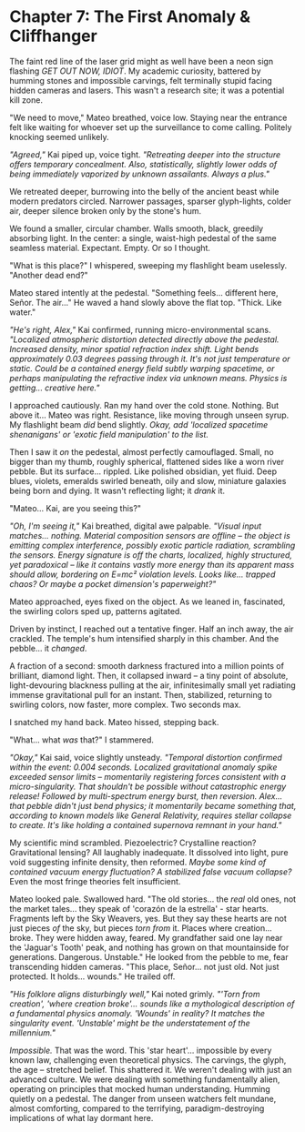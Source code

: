 # Chapter 7: The First Anomaly & Cliffhanger

The faint red line of the laser grid might as well have been a neon sign flashing *GET OUT NOW, IDIOT*. My academic curiosity, battered by humming stones and impossible carvings, felt terminally stupid facing hidden cameras and lasers. This wasn't a research site; it was a potential kill zone.

"We need to move," Mateo breathed, voice low. Staying near the entrance felt like waiting for whoever set up the surveillance to come calling. Politely knocking seemed unlikely.

*"Agreed,"* Kai piped up, voice tight. *"Retreating deeper into the structure offers temporary concealment. Also, statistically, slightly lower odds of being immediately vaporized by unknown assailants. Always a plus."*

We retreated deeper, burrowing into the belly of the ancient beast while modern predators circled. Narrower passages, sparser glyph-lights, colder air, deeper silence broken only by the stone's hum.

We found a smaller, circular chamber. Walls smooth, black, greedily absorbing light. In the center: a single, waist-high pedestal of the same seamless material. Expectant. Empty. Or so I thought.

"What is this place?" I whispered, sweeping my flashlight beam uselessly. "Another dead end?"

Mateo stared intently at the pedestal. "Something feels... different here, Señor. The air..." He waved a hand slowly above the flat top. "Thick. Like water."

*"He's right, Alex,"* Kai confirmed, running micro-environmental scans. *"Localized atmospheric distortion detected directly above the pedestal. Increased density, minor spatial refraction index shift. Light bends approximately 0.03 degrees passing through it. It's not just temperature or static. Could be a contained energy field subtly warping spacetime, or perhaps manipulating the refractive index via unknown means. Physics is getting... creative here."*

I approached cautiously. Ran my hand over the cold stone. Nothing. But above it... Mateo was right. Resistance, like moving through unseen syrup. My flashlight beam *did* bend slightly. *Okay, add 'localized spacetime shenanigans' or 'exotic field manipulation' to the list.*

Then I saw it *on* the pedestal, almost perfectly camouflaged. Small, no bigger than my thumb, roughly spherical, flattened sides like a worn river pebble. But its surface... rippled. Like polished obsidian, yet fluid. Deep blues, violets, emeralds swirled beneath, oily and slow, miniature galaxies being born and dying. It wasn't reflecting light; it *drank* it.

"Mateo... Kai, are you seeing this?"

*"Oh, I'm seeing it,"* Kai breathed, digital awe palpable. *"Visual input matches... nothing. Material composition sensors are offline – the object is emitting complex interference, possibly exotic particle radiation, scrambling the sensors. Energy signature is off the charts, localized, highly structured, yet paradoxical – like it contains vastly more energy than its apparent mass should allow, bordering on E=mc² violation levels. Looks like... trapped chaos? Or maybe a pocket dimension's paperweight?"*

Mateo approached, eyes fixed on the object. As we leaned in, fascinated, the swirling colors sped up, patterns agitated.

Driven by instinct, I reached out a tentative finger. Half an inch away, the air crackled. The temple's hum intensified sharply in this chamber. And the pebble... it *changed*.

A fraction of a second: smooth darkness fractured into a million points of brilliant, diamond light. Then, it collapsed inward – a tiny point of absolute, light-devouring blackness pulling at the air, infinitesimally small yet radiating immense gravitational pull for an instant. Then, stabilized, returning to swirling colors, now faster, more complex. Two seconds max.

I snatched my hand back. Mateo hissed, stepping back.

"What... what *was* that?" I stammered.

*"Okay,"* Kai said, voice slightly unsteady. *"Temporal distortion confirmed within the event: 0.004 seconds. Localized gravitational anomaly spike exceeded sensor limits – momentarily registering forces consistent with a micro-singularity. That shouldn't be possible without catastrophic energy release! Followed by multi-spectrum energy burst, then reversion. Alex... that pebble didn't just bend physics; it momentarily *became* something that, according to known models like General Relativity, requires stellar collapse to create. It's like holding a contained supernova remnant in your hand."*

My scientific mind scrambled. Piezoelectric? Crystalline reaction? Gravitational lensing? All laughably inadequate. It dissolved into light, pure void suggesting infinite density, then reformed. *Maybe some kind of contained vacuum energy fluctuation? A stabilized false vacuum collapse?* Even the most fringe theories felt insufficient.

Mateo looked pale. Swallowed hard. "The old stories... the *real* old ones, not the market tales... they speak of 'corazón de la estrella' - star hearts. Fragments left by the Sky Weavers, yes. But they say these hearts are not just pieces *of* the sky, but pieces *torn from* it. Places where creation... broke. They were hidden away, feared. My grandfather said one lay near the 'Jaguar's Tooth' peak, and nothing has grown on that mountainside for generations. Dangerous. Unstable." He looked from the pebble to me, fear transcending hidden cameras. "This place, Señor... not just old. Not just protected. It holds... wounds." He trailed off.

*"His folklore aligns disturbingly well,"* Kai noted grimly. *"'Torn from creation', 'where creation broke'... sounds like a mythological description of a fundamental physics anomaly. 'Wounds' in reality? It matches the singularity event. 'Unstable' might be the understatement of the millennium."*

*Impossible.* That was the word. This 'star heart'... impossible by every known law, challenging even theoretical physics. The carvings, the glyph, the age – stretched belief. This shattered it. We weren't dealing with just an advanced culture. We were dealing with something fundamentally alien, operating on principles that mocked human understanding. Humming quietly on a pedestal. The danger from unseen watchers felt mundane, almost comforting, compared to the terrifying, paradigm-destroying implications of what lay dormant here.